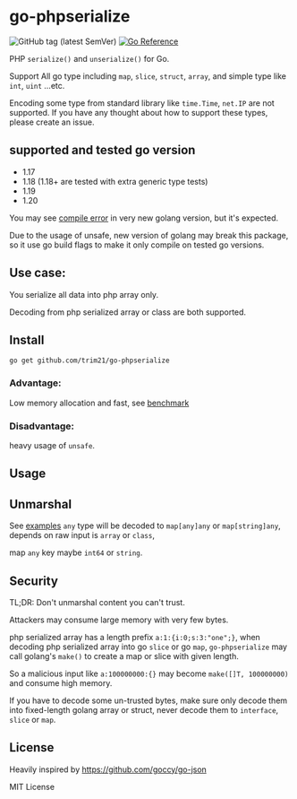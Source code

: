 # go-phpserialize

![GitHub tag (latest SemVer)](https://img.shields.io/github/v/tag/trim21/go-phpserialize?style=flat-square)
[![Go Reference](https://pkg.go.dev/badge/github.com/trim21/go-phpserialize#section-readme.svg)](https://pkg.go.dev/github.com/trim21/go-phpserialize#section-readme)

PHP `serialize()` and `unserialize()` for Go.

Support All go type including `map`, `slice`, `struct`, `array`, and simple type like `int`, `uint` ...etc.

Encoding some type from standard library like `time.Time`, `net.IP` are not supported.
If you have any thought about how to support these types, please create an issue.

## supported and tested go version

- 1.17
- 1.18 (1.18+ are tested with extra generic type tests)
- 1.19
- 1.20

You may see [compile error](https://github.com/trim21/go-phpserialize/issues/31) in very new golang version, but it's expected.

Due to the usage of unsafe, new version of golang may break this package, so it use go build flags to make it only compile on tested go versions.

## Use case:

You serialize all data into php array only. 

Decoding from php serialized array or class are both supported.

## Install

```console
go get github.com/trim21/go-phpserialize
```

### Advantage:

Low memory allocation and fast, see [benchmark](./docs/benchmark.md)

### Disadvantage:

heavy usage of `unsafe`.

## Usage

## Unmarshal

See [examples](./example_test.go)
`any` type will be decoded to `map[any]any` or `map[string]any`, depends on raw input is `array` or `class`,

map `any` key maybe `int64` or `string`.

## Security

TL;DR: Don't unmarshal content you can't trust.

Attackers may consume large memory with very few bytes.

php serialized array has a length prefix `a:1:{i:0;s:3:"one";}`, when decoding php serialized array into go `slice` or
go `map`,
`go-phpserialize` may call golang's `make()` to create a map or slice with given length.

So a malicious input like `a:100000000:{}` may become `make([]T, 100000000)` and consume high memory.

If you have to decode some un-trusted bytes, make sure only decode them into fixed-length golang array or struct,
never decode them to `interface`, `slice` or `map`.

## License

Heavily inspired by https://github.com/goccy/go-json

MIT License

